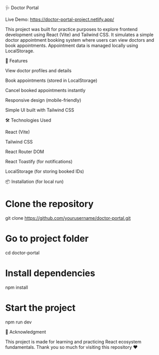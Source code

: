 
🩺 Doctor Portal

Live Demo: https://doctor-portal-project.netlify.app/

This project was built for practice purposes to explore frontend development using React (Vite) and Tailwind CSS.
It simulates a simple doctor appointment booking system where users can view doctors and book appointments.
Appointment data is managed locally using LocalStorage.

🚀 Features

View doctor profiles and details

Book appointments (stored in LocalStorage)

Cancel booked appointments instantly

Responsive design (mobile-friendly)

Simple UI built with Tailwind CSS

🛠️ Technologies Used

React (Vite)

Tailwind CSS

React Router DOM

React Toastify (for notifications)

LocalStorage (for storing booked IDs)

📦 Installation (for local run)
# Clone the repository
git clone https://github.com/yourusername/doctor-portal.git

# Go to project folder
cd doctor-portal

# Install dependencies
npm install

# Start the project
npm run dev

🙏 Acknowledgment

This project is made for learning and practicing React ecosystem fundamentals.
Thank you so much for visiting this repository ❤️